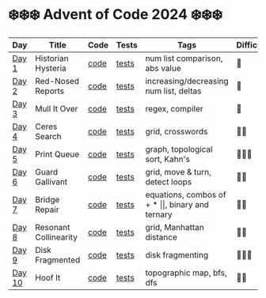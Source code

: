 # ❄️❄️❄️ Advent of Code 2024 ❄️❄️❄️

| Day                                            | Title                 | Code                   | Tests                        | Tags                                              | Difficulty | Visual |
|------------------------------------------------|-----------------------|------------------------|------------------------------|---------------------------------------------------|------------|--------|
| [Day 1](https://adventofcode.com/2024/day/1)   | Historian Hysteria    | [code](day01/day01.ts) | [tests](day01/day01.test.ts) | num list comparison, abs value                    | 🧊         |        |
| [Day 2](https://adventofcode.com/2024/day/2)   | Red-Nosed Reports     | [code](day02/day02.ts) | [tests](day02/day02.test.ts) | increasing/decreasing num list, deltas            | 🧊         |        |
| [Day 3](https://adventofcode.com/2024/day/3)   | Mull It Over          | [code](day03/day03.ts) | [tests](day03/day03.test.ts) | regex, compiler                                   | 🧊         |        |
| [Day 4](https://adventofcode.com/2024/day/4)   | Ceres Search          | [code](day04/day04.ts) | [tests](day04/day04.test.ts) | grid, crosswords                                  | 🧊🧊       |        |
| [Day 5](https://adventofcode.com/2024/day/5)   | Print Queue           | [code](day05/day05.ts) | [tests](day05/day05.test.ts) | graph, topological sort, Kahn's                   | 🧊🧊🧊     |        |
| [Day 6](https://adventofcode.com/2024/day/6)   | Guard Gallivant       | [code](day06/day06.ts) | [tests](day06/day06.test.ts) | grid, move & turn, detect loops                   | 🧊🧊       |        |
| [Day 7](https://adventofcode.com/2024/day/7)   | Bridge Repair         | [code](day07/day07.ts) | [tests](day07/day07.test.ts) | equations, combos of + * \|\|, binary and ternary | 🧊🧊       |        |
| [Day 8](https://adventofcode.com/2024/day/8)   | Resonant Collinearity | [code](day08/day08.ts) | [tests](day08/day08.test.ts) | grid, Manhattan distance                          | 🧊🧊       |        |
| [Day 9](https://adventofcode.com/2024/day/9)   | Disk Fragmented       | [code](day09/day09.ts) | [tests](day09/day09.test.ts) | disk fragmenting                                  | 🧊🧊🧊     |        |
| [Day 10](https://adventofcode.com/2024/day/10) | Hoof It               | [code](day10/day10.ts) | [tests](day10/day10.test.ts) | topographic map, bfs, dfs                         | 🧊🧊       |        |

